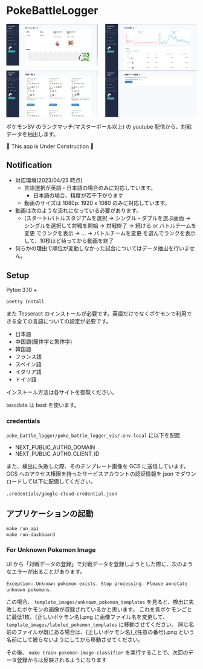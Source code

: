 # PokeBattleLogger

<div style="display:flex;">
    <img src="docs/app1.png" style="flex:1;margin-right:10px;" width=45% height=45%>
    <img src="docs/app2.png" style="flex:1;margin-left:10px;" width=45% height=45%>
</div>
<div style="display:flex;">
    <img src="docs/app3.png" style="flex:1;margin-right:10px;" width=45% height=45%>
    <img src="docs/app4.png" style="flex:1;margin-left:10px;" width=45% height=45%>
</div>

ポケモンSV のランクマッチ(マスターボール以上) の youtube 配信から、対戦データを抽出します。

🚧 This app is Under Construction 🚧

## Notification

- 対応環境(2023/04/23 時点)
  - 言語選択が英語・日本語の場合のみに対応しています。
    - 日本語の場合、精度が若干下がります
  - 動画のサイズは 1080p: 1920 x 1080 のみに対応しています。
- 動画は次のような流れになっている必要があります。
  - (スタート)バトルスタジアムを選択 → シングル・ダブルを選ぶ画面 → シングルを選択して対戦を開始 → 対戦終了 → 続ける or バトルチームを変更 でランクを表示 → ... → バトルチームを変更 を選んでランクを表示して、10秒ほど待ってから動画を終了
- 何らかの理由で順位が変動しなかった試合についてはデータ抽出を行いません。

## Setup

Pyton 3.10 +

```
poetry install
```

また Tesseract のインストールが必要です。英語だけでなくポケモンで利用できる全ての言語についての設定が必要です。

- 日本語
- 中国語(簡体字と繁体字)
- 韓国語
- フランス語
- スペイン語
- イタリア語
- ドイツ語

インストール方法は各サイトを御覧ください。

tessdata は best を使います。

### credentials

`poke_battle_logger/poke_battle_logger_vis/.env.local` に以下を配置
- NEXT_PUBLIC_AUTH0_DOMAIN
- NEXT_PUBLIC_AUTH0_CLIENT_ID

また、検出に失敗した際、そのテンプレート画像を GCS に送信しています。
GCS へのアクセス権限を持ったサービスアカウントの認証情報を json でダウンロードして以下に配備してください。

`.credentials/google-cloud-credential.json`

## アプリケーションの起動

```
make run_api
make run-dashboard
```

### For Unknown Pokemon Image

UI から「対戦データの登録」で対戦データを登録しようとした際に、次のようなエラーが出ることがあります。

```
Exception: Unknown pokemon exists. Stop processing. Please annotate unknown pokemons.
```

この場合、 `template_images/unknown_pokemon_templates` を見ると、検出に失敗したポケモンの画像が収録されているかと思います。
これを各ポケモンごとに最低1枚、{正しいポケモン名}.png に画像ファイル名を変更して、`template_images/labeled_pokemon_templates` に移動させてください。
同じ名前のファイルが既にある場合は、{正しいポケモン名}_{任意の番号}.png という名前にして被らないようにしてから移動させてください。

その後、 `make train-pokemon-image-classifier` を実行することで、次回のデータ登録からは反映されるようになります
